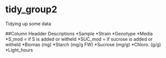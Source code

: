 # tidy_group2
Tidying up some data

















##Column Headder Descriptions
*Sample
*Strain 
*Genotype 
*Media
*S_mod = if S is added or witheld
*SUC_mod = if sucrose is added or witheld
*Biomas (mg)
*Starch (mg/g FW)
*Sucrose (mg/g) 
*Chloro. (g/g)
*Light_hours
